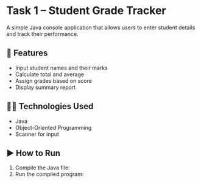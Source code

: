 # Task 1 – Student Grade Tracker

A simple Java console application that allows users to enter student details and track their performance.

## 📌 Features
- Input student names and their marks
- Calculate total and average
- Assign grades based on score
- Display summary report

## 🧑‍💻 Technologies Used
- Java
- Object-Oriented Programming
- Scanner for input

## ▶️ How to Run
1. Compile the Java file:
2. Run the compiled program:

